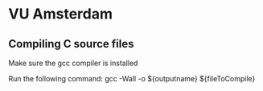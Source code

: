 # VU Amsterdam
## Compiling C source files
Make sure the gcc compiler is installed

Run the following command:
    gcc -Wall -o ${outputname} ${fileToCompile}
